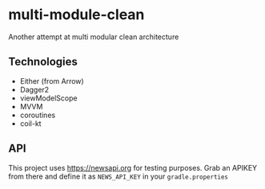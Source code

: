 # multi-module-clean
Another attempt at multi modular clean architecture

## Technologies
- Either (from Arrow)
- Dagger2
- viewModelScope
- MVVM
- coroutines
- coil-kt

## API
This project uses https://newsapi.org for testing purposes. Grab an APIKEY from there and define it as `NEWS_API_KEY` in your `gradle.properties`
